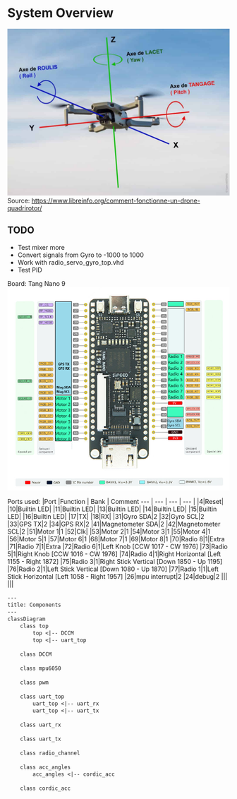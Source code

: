 # System Overview

![alt text](image.png)
Source: https://www.libreinfo.org/comment-fonctionne-un-drone-quadrirotor/

## TODO
- Test mixer more
- Convert signals from Gyro to -1000 to 1000
- Work with radio_servo_gyro_top.vhd
- Test PID

Board: Tang Nano 9
![Alt text](Pin_overview.png)



Ports used:
|Port |Function | Bank | Comment
--- | --- | --- | --- |
|4|Reset|
|10|Builtin LED|
|11|Builtin LED|
|13|Builtin LED|
|14|Builtin LED|
|15|Builtin LED|
|16|Builtin LED|
|17|TX|
|18|RX|
|31|Gyro SDA|2
|32|Gyro SCL|2
|33|GPS TX|2
|34|GPS RX|2
|41|Magnetometer SDA|2
|42|Magnetometer SCL|2
|51|Motor 1|1
|52|Clk|
|53|Motor 2|1
|54|Motor 3|1
|55|Motor 4|1
|56|Motor 5|1
|57|Motor 6|1
|68|Motor 7|1
|69|Motor 8|1
|70|Radio 8|1|Extra
|71|Radio 7|1|Extra
|72|Radio 6|1|Left Knob [CCW 1017 - CW 1976]
|73|Radio 5|1|Right Knob [CCW 1016 - CW 1976]
|74|Radio 4|1|Right Horizontal [Left 1155 - Right 1872]
|75|Radio 3|1|Right Stick Vertical [Down 1850 - Up 1195]
|76|Radio 2|1|Left Stick Vertical [Down 1080 -  Up 1870]
|77|Radio 1|1|Left Stick Horizontal [Left 1058 - Right 1957]
|26|mpu interrupt|2
|24|debug|2
|||
|||



```mermaid
---
title: Components
---
classDiagram
    class top
        top <|-- DCCM
        top <|-- uart_top

    class DCCM
    
    class mpu6050

    class pwm 

    class uart_top
        uart_top <|-- uart_rx
        uart_top <|-- uart_tx

    class uart_rx

    class uart_tx

    class radio_channel

    class acc_angles
        acc_angles <|-- cordic_acc

    class cordic_acc
```
